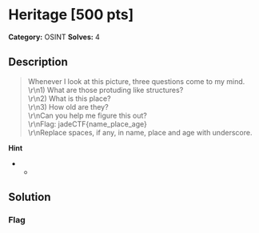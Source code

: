 # Heritage [500 pts]

**Category:** OSINT
**Solves:** 4

## Description
>Whenever I look at this picture, three questions come to my mind. <br>\r\n1) What are those protuding like structures? <br>\r\n2) What is this place? <br>\r\n3) How old are they? <br>\r\nCan you help me figure this out? <br>\r\nFlag: jadeCTF{name_place_age} <br>\r\nReplace spaces, if any, in name, place and age with underscore. <br>

**Hint**
* -

## Solution

### Flag

